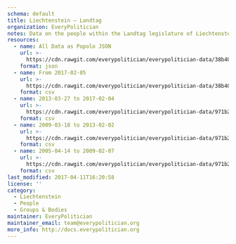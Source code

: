 ```yaml
---
schema: default
title: Liechtenstein — Landtag
organization: EveryPolitician
notes: Data on the people within the Landtag legislature of Liechtenstein.
resources:
  - name: All Data as Popolo JSON
    url: >-
      https://cdn.rawgit.com/everypolitician/everypolitician-data/38b404f33198f5f3f06582be5c2bf71b12fdb28b/data/Liechtenstein/Landtag/ep-popolo-v1.0.json
    format: json
  - name: From 2017-02-05
    url: >-
      https://cdn.rawgit.com/everypolitician/everypolitician-data/38b404f33198f5f3f06582be5c2bf71b12fdb28b/data/Liechtenstein/Landtag/term-2017.csv
    format: csv
  - name: 2013-03-27 to 2017-02-04
    url: >-
      https://cdn.rawgit.com/everypolitician/everypolitician-data/971b2cc693f8ff97c8f7d0da6b2221fe616effc8/data/Liechtenstein/Landtag/term-2013.csv
    format: csv
  - name: 2009-03-18 to 2013-02-02
    url: >-
      https://cdn.rawgit.com/everypolitician/everypolitician-data/971b2cc693f8ff97c8f7d0da6b2221fe616effc8/data/Liechtenstein/Landtag/term-2009.csv
    format: csv
  - name: 2005-04-14 to 2009-02-07
    url: >-
      https://cdn.rawgit.com/everypolitician/everypolitician-data/971b2cc693f8ff97c8f7d0da6b2221fe616effc8/data/Liechtenstein/Landtag/term-2005.csv
    format: csv
last_modified: 2017-04-11T16:20:58
license: ''
category:
  - Liechtenstein
  - People
  - Groups & Bodies
maintainer: EveryPolitician
maintainer_email: team@everypolitician.org
more_info: http://docs.everypolitician.org
---
```

